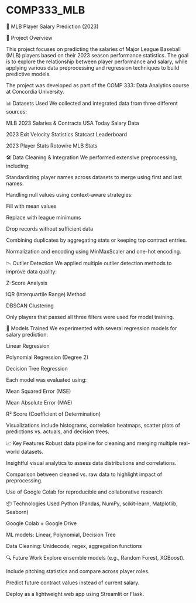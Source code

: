 # COMP333_MLB

🧢 MLB Player Salary Prediction (2023)


📌 Project Overview

This project focuses on predicting the salaries of Major League Baseball (MLB) players based on their 2023 season performance statistics. The goal is to explore the relationship between player performance and salary, while applying various data preprocessing and regression techniques to build predictive models.

The project was developed as part of the COMP 333: Data Analytics course at Concordia University.

📊 Datasets Used
We collected and integrated data from three different sources:

MLB 2023 Salaries & Contracts
USA Today Salary Data

2023 Exit Velocity Statistics
Statcast Leaderboard

2023 Player Stats
Rotowire MLB Stats

🛠️ Data Cleaning & Integration
We performed extensive preprocessing, including:

Standardizing player names across datasets to merge using first and last names.

Handling null values using context-aware strategies:

Fill with mean values

Replace with league minimums

Drop records without sufficient data

Combining duplicates by aggregating stats or keeping top contract entries.

Normalization and encoding using MinMaxScaler and one-hot encoding.

📉 Outlier Detection
We applied multiple outlier detection methods to improve data quality:

Z-Score Analysis

IQR (Interquartile Range) Method

DBSCAN Clustering

Only players that passed all three filters were used for model training.

🧠 Models Trained
We experimented with several regression models for salary prediction:

Linear Regression

Polynomial Regression (Degree 2)

Decision Tree Regression

Each model was evaluated using:

Mean Squared Error (MSE)

Mean Absolute Error (MAE)

R² Score (Coefficient of Determination)

Visualizations include histograms, correlation heatmaps, scatter plots of predictions vs. actuals, and decision trees.

📈 Key Features
Robust data pipeline for cleaning and merging multiple real-world datasets.

Insightful visual analytics to assess data distributions and correlations.

Comparison between cleaned vs. raw data to highlight impact of preprocessing.

Use of Google Colab for reproducible and collaborative research.

📦 Technologies Used
Python (Pandas, NumPy, scikit-learn, Matplotlib, Seaborn)

Google Colab + Google Drive

ML models: Linear, Polynomial, Decision Tree

Data Cleaning: Unidecode, regex, aggregation functions

🔍 Future Work
Explore ensemble models (e.g., Random Forest, XGBoost).

Include pitching statistics and compare across player roles.

Predict future contract values instead of current salary.

Deploy as a lightweight web app using Streamlit or Flask.
